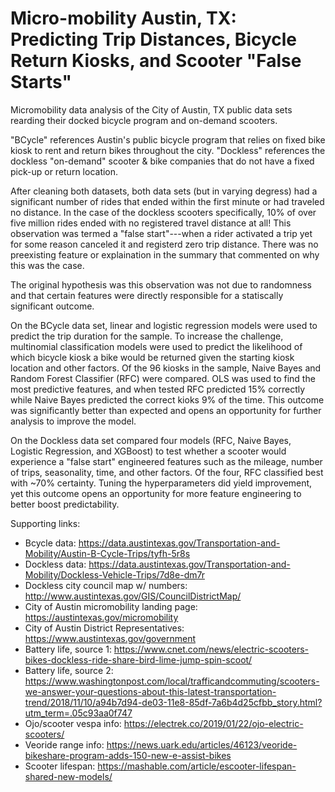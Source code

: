 # Micro-mobility Austin, TX: Predicting Trip Distances, Bicycle Return Kiosks, and Scooter "False Starts"
Micromobility data analysis of the City of Austin, TX public data sets rearding their docked bicycle program and on-demand scooters.

"BCycle" references Austin's public bicycle program that relies on fixed bike kiosk to rent and return bikes throughout the city.
"Dockless" references the dockless "on-demand" scooter & bike companies that do not have a fixed pick-up or return location.

After cleaning both datasets, both data sets (but in varying degress) had a significant number of rides that ended 
within the first minute or had traveled no distance. In the case of the dockless scooters specifically, 10% of over five million rides ended with no registered travel distance at all! This observation was termed a "false start"---when a rider activated a trip yet for some reason canceled it and registerd zero trip distance. There was no preexisting feature or explaination in the summary that commented on why this was the case.

The original hypothesis was this observation was not due to randomness and that certain features were directly responsible for a statiscally significant outcome. 

On the BCycle data set, linear and logistic regression models were used to predict the trip duration for the sample. To increase the challenge, multinomial classification models were used to predict the likelihood of which bicycle kiosk a bike would be returned given the starting kiosk location and other factors. Of the 96 kiosks in the sample, Naive Bayes and Random Forest Classifier (RFC) were compared. OLS was used to find the most predictive features, and when tested RFC predicted 15% correctly while Naive Bayes predicted the correct kioks 9% of the time. This outcome was significantly better than expected and opens an opportunity for further analysis to improve the model. 

On the Dockless data set compared four models (RFC, Naive Bayes, Logistic Regression, and XGBoost) to test whether a scooter would experience a "false start" engineered features such as the mileage, number of trips, seasonality, time, and other factors. Of the four, RFC classified best with ~70% certainty. Tuning the hyperparameters did yield improvement, yet this outcome opens an opportunity for more feature engineering to better boost predictability. 

Supporting links:

- Bcycle data: https://data.austintexas.gov/Transportation-and-Mobility/Austin-B-Cycle-Trips/tyfh-5r8s
- Dockless data: https://data.austintexas.gov/Transportation-and-Mobility/Dockless-Vehicle-Trips/7d8e-dm7r
- Dockless city council map w/ numbers: http://www.austintexas.gov/GIS/CouncilDistrictMap/
- City of Austin micromobility landing page: https://austintexas.gov/micromobility
- City of Austin District Representatives: https://www.austintexas.gov/government
- Battery life, source 1: https://www.cnet.com/news/electric-scooters-bikes-dockless-ride-share-bird-lime-jump-spin-scoot/
- Battery life, source 2: https://www.washingtonpost.com/local/trafficandcommuting/scooters-we-answer-your-questions-about-this-latest-transportation-trend/2018/11/10/a94b7d94-de03-11e8-85df-7a6b4d25cfbb_story.html?utm_term=.05c93aa0f747
- Ojo/scooter vespa info: https://electrek.co/2019/01/22/ojo-electric-scooters/
- Veoride range info: https://news.uark.edu/articles/46123/veoride-bikeshare-program-adds-150-new-e-assist-bikes
- Scooter lifespan: https://mashable.com/article/escooter-lifespan-shared-new-models/
